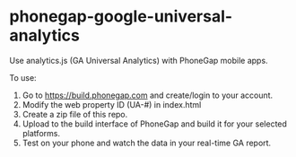 phonegap-google-universal-analytics
===================================

Use analytics.js (GA Universal Analytics) with PhoneGap mobile apps.

To use:
1) Go to https://build.phonegap.com and create/login to your account.
2) Modify the web property ID (UA-#) in index.html
3) Create a zip file of this repo.
4) Upload to the build interface of PhoneGap and build it for your selected platforms.
5) Test on your phone and watch the data in your real-time GA report.